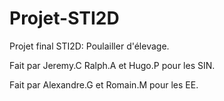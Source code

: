 # Projet-STI2D
Projet final STI2D: Poulailler d'élevage.

Fait par Jeremy.C Ralph.A et Hugo.P pour les SIN.

Fait par Alexandre.G et Romain.M pour les EE.
